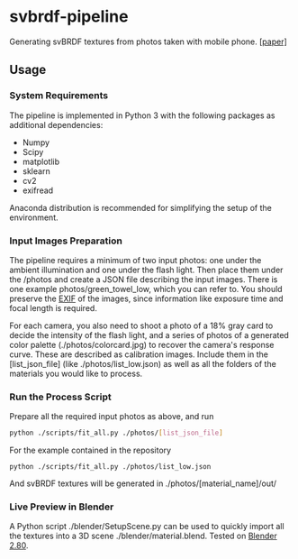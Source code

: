 # svbrdf-pipeline
Generating svBRDF textures from photos taken with mobile phone. [[paper]](svbrdf-pipeline.pdf)

## Usage

### System Requirements

The pipeline is implemented in Python 3 with the following packages as additional dependencies:

- Numpy
- Scipy
- matplotlib
- sklearn
- cv2
- exifread

Anaconda distribution is recommended for simplifying the setup of the environment.

### Input Images Preparation

The pipeline requires a minimum of two input photos: one under the ambient illumination and one under the flash light. Then place them under the /photos and create a JSON file describing the input images. There is one example photos/green_towel_low, which you can refer to. You should preserve the [EXIF](https://en.wikipedia.org/wiki/Exif) of the images, since information like exposure time and focal length is required.

For each camera, you also need to shoot a photo of a 18% gray card to decide the intensity of the flash light, and a series of photos of a generated color palette (./photos/colorcard.jpg) to recover the camera's response curve. These are described as calibration images. Include them in the [list_json_file] (like ./photos/list_low.json) as well as all the folders of the materials you would like to process.

### Run the Process Script

Prepare all the required input photos as above, and run

```bash
python ./scripts/fit_all.py ./photos/[list_json_file]
```

For the example contained in the repository

```
python ./scripts/fit_all.py ./photos/list_low.json
```

And svBRDF textures will be generated in ./photos/[material_name]/out/

### Live Preview in Blender

A Python script ./blender/SetupScene.py can be used to quickly import all the textures into a 3D scene ./blender/material.blend. Tested on [Blender 2.80](https://www.blender.org/download/releases/2-80/).